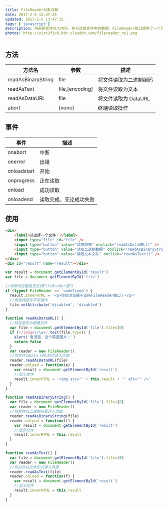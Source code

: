 ```yaml
---
title: FileReader对象详解
date: 2017-2-5 13:47:15
updated: 2017-2-5 13:47:15
tags: ['javascript']
description: 用来把文件读入内存，并且读取文件中的数据。FileReader接口提供了一个异步API，使用该API可以在浏览器主线程中异步访问文件系统，读取文件中的数据。到目前为止，只有FF3.6+和Chrome6.0+实现了FileReader接口。
photos: http://oizt3fjv8.bkt.clouddn.com/filereader_no1.png
---
```


## 方法

| 方法名             | 参数            | 描述                   |
| ------------------ | --------------- | ---------------------- |
| readAsBinaryString | file            | 将文件读取为二进制编码 |
| readAsText         | file,[encoding] | 将文件读取为文本       |
| readAsDataURL      | file            | 将文件读取为 DataURL   |
| abort              | (none)          | 终端读取操作           |

## 事件

| 事件        | 描述                   |
| ----------- | ---------------------- |
| onabort     | 中断                   |
| onerror     | 出错                   |
| onloadstart | 开始                   |
| onprogress  | 正在读取               |
| onload      | 成功读取               |
| onloadend   | 读取完成，无论成功失败 |

## 使用

```html
<div>  
    <label>请选择一个文件：</label>  
    <input type="file" id="file" />  
    <input type="button" value="读取图像" onclick="readAsDataURL()" />  
    <input type="button" value="读取二进制数据" onclick="readAsBinaryString()" />  
    <input type="button" value="读取文本文件" onclick="readAsText()" />  
</div>  
<div id="result" name="result"></div>  
```

```javascript
var result = document.getElementById('result')
var file = document.getElementById('file')

//判断浏览器是否支持FileReader接口
if (typeof FileReader == 'undefined') {
  result.InnerHTML = '<p>你的浏览器不支持FileReader接口！</p>'
  //使选择控件不可操作
  file.setAttribute('disabled', 'disabled')
}

function readAsDataURL() {
  //检验是否为图像文件
  var file = document.getElementById('file').files[0]
  if (!/image\/\w+/.test(file.type)) {
    alert('看清楚，这个需要图片！')
    return false
  }
  var reader = new FileReader()
  //将文件以Data URL形式读入页面
  reader.readAsDataURL(file)
  reader.onload = function(e) {
    var result = document.getElementById('result')
    //显示文件
    result.innerHTML = '<img src="' + this.result + '" alt="" />'
  }
}

function readAsBinaryString() {
  var file = document.getElementById('file').files[0]
  var reader = new FileReader()
  //将文件以二进制形式读入页面
  reader.readAsBinaryString(file)
  reader.onload = function(f) {
    var result = document.getElementById('result')
    //显示文件
    result.innerHTML = this.result
  }
}

function readAsText() {
  var file = document.getElementById('file').files[0]
  var reader = new FileReader()
  //将文件以文本形式读入页面
  reader.readAsText(file)
  reader.onload = function(f) {
    var result = document.getElementById('result')
    //显示文件
    result.innerHTML = this.result
  }
}
```
